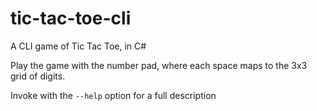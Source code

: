 # tic-tac-toe-cli
A CLI game of Tic Tac Toe, in C#

Play the game with the number pad, where each space maps to the 3x3 grid of digits.

Invoke with the `--help` option for a full description
